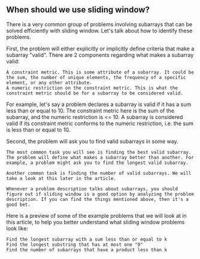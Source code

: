 ## When should we use sliding window?

There is a very common group of problems involving subarrays that can be solved efficiently with sliding window. Let's talk about how to identify these problems.

First, the problem will either explicitly or implicitly define criteria that make a subarray "valid". There are 2 components regarding what makes a subarray valid:

    A constraint metric. This is some attribute of a subarray. It could be the sum, the number of unique elements, the frequency of a specific element, or any other attribute.
    A numeric restriction on the constraint metric. This is what the constraint metric should be for a subarray to be considered valid.

For example, let's say a problem declares a subarray is valid if it has a sum less than or equal to 10. The constraint metric here is the sum of the subarray, and the numeric restriction is <= 10. A subarray is considered valid if its constraint metric conforms to the numeric restriction, i.e. the sum is less than or equal to 10.

Second, the problem will ask you to find valid subarrays in some way.

    The most common task you will see is finding the best valid subarray. The problem will define what makes a subarray better than another. For example, a problem might ask you to find the longest valid subarray.

    Another common task is finding the number of valid subarrays. We will take a look at this later in the article.

    Whenever a problem description talks about subarrays, you should figure out if sliding window is a good option by analyzing the problem description. If you can find the things mentioned above, then it's a good bet.

Here is a preview of some of the example problems that we will look at in this article, to help you better understand what sliding window problems look like:

    Find the longest subarray with a sum less than or equal to k
    Find the longest substring that has at most one "0"
    Find the number of subarrays that have a product less than k
